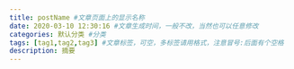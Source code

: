 ```yaml
---
title: postName #文章页面上的显示名称
date: 2020-03-10 12:30:16 #文章生成时间，一般不改，当然也可以任意修改
categories: 默认分类 #分类
tags: [tag1,tag2,tag3] #文章标签，可空，多标签请用格式，注意冒号:后面有个空格
description: 摘要
---
```


